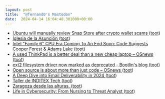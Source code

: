 ```yaml
---
layout: post
title:  "@fernand0's Mastodon"
date:  2024-04-14 16:04:48.301000+00:00
---
```

*  [Ubuntu will manually review Snap Store after crypto wallet scams ](https://arstechnica.com/information-technology/2024/03/ubuntu-will-manually-review-snap-store-after-crypto-wallet-scams) ([toot](https://mastodon.social/@fernand0/112270422068439216))
*  [Iglesia de la Asunción ](https://www.flickr.com/photos/fernand0/53623759567) ([toot](https://mastodon.social/@fernand0/112270183541566883))
*  [Intel "Family 6" CPU Era Coming To An End Soon: Code Suggests Cooper Forest & Adams Lake ](https://www.phoronix.com/news/Intel-CPU-Family-6-Endin) ([toot](https://mastodon.social/@fernand0/112270182366312011))
*  [A used ThinkPad is a better deal than a new cheap laptop  –  OSnews ](https://www.osnews.com/story/138939/a-used-thinkpad-is-a-better-deal-than-a-new-cheap-laptop) ([toot](https://mastodon.social/@fernand0/112269973888928267))
*  [ext2 filesystem driver now marked as deprecated - Bootlin's blog ](https://bootlin.com/blog/ext2-filesystem-driver-now-marked-as-deprecated) ([toot](https://mastodon.social/@fernand0/112269369464123689))
*  [Open source is about more than just code  –  OSnews ](https://www.osnews.com/story/139070/open-source-is-about-more-than-just-code) ([toot](https://mastodon.social/@fernand0/112269094294077691))
*  [A Deep Dive into Email Deliverability in 2024 ](https://www.xomedia.io/blog/a-deep-dive-into-email-deliverability) ([toot](https://mastodon.social/@fernand0/112268796332023038))
*  [Taller de INDITEX Tech ](https://eina.unizar.es/noticia/taller-de-inditex-tec) ([toot](https://mastodon.social/@fernand0/112268588064280170))
*  [Zaragoza desde las alturas. ](https://avecesunafoto.wordpress.com/2024/04/13/zaragoza-desde-las-alturas) ([toot](https://mastodon.social/@fernand0/112267066781945329))
*  [Life in Cybersecurity: From Nursing to Threat Analyst ](https://www.tripwire.com/state-of-security/life-cybersecurity-nursing-threat-analys) ([toot](https://mastodon.social/@fernand0/112266963229679743))
